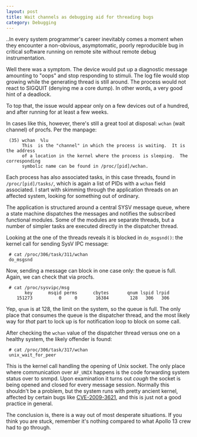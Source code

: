 ```yaml
---
layout: post
title: Wait channels as debugging aid for threading bugs
category: Debugging
---
```


..In every system programmer's career inevitably comes a moment when they encounter a non-obvious, asymptomatic, poorly reproducible bug in critical software running on remote site without remote debug instrumentation.

Well there was a symptom. The device would put up a diagnostic message amounting to "oops" and stop responding to stimuli. The log file would stop growing while the generating thread is still around. The process would not react to SIGQUIT (denying me a core dump). In other words, a very good hint of a deadlock.

To top that, the issue would appear only on a few devices out of a hundred, and after running for at least a few weeks.

In cases like this, however, there's still a great tool at disposal: `wchan` (wait channel) of procfs. Per the manpage:

```
 (35) wchan  %lu
      This  is the "channel" in which the process is waiting.  It is the address
	  of a location in the kernel where the process is sleeping.  The corresponding
	  symbolic name can be found in /proc/[pid]/wchan.
```

Each process has also associated tasks, in this case threads, found in `/proc/[pid]/tasks/`, which is again a list of PIDs with a `wchan` field associated. I start with skimming through the application threads on an affected system, looking for something out of ordinary.

The application is structured around a central SYSV message queue, where a state machine dispatches the messages and notifies the subscribed functional modules. Some of the modules are separate threads, but a number of simpler tasks are executed directly in the dispatcher thread.

Looking at the one of the threads reveals it is blocked in `do_msgsnd()`: the kernel call for sending SysV IPC message:

```
 # cat /proc/306/task/311/wchan 
 do_msgsnd
```

Now, sending a message can block in one case only: the queue is full. Again, we can check that via procfs.

```
 # cat /proc/sysvipc/msg
       key      msqid perms      cbytes       qnum lspid lrpid 
    151273          0     0       16384        128   306   306
```

Yep, `qnum` is at 128, the limit on the system, so the queue is full. The only place that consumes the queue is the dispatcher thread, and the most likely way for *that* part to lock up is for notification loop to block on some call.

After checking the `wchan` value of the dispatcher thread versus one on a healthy system, the likely offender is found:

```
 # cat /proc/306/task/317/wchan 
 unix_wait_for_peer
```

This is the kernel call handling the opening of Unix socket. The only place where communication over `AF_UNIX` happens is the code forwarding system status over to snmpd. Upon examination it turns out *cough* the socket is being opened and closed for every message session. Normally this shouldn't be a problem, but the system runs with pretty ancient kernel, affected by certain bugs like [CVE-2009-3621](http://cve.mitre.org/cgi-bin/cvename.cgi?name=CVE-2009-3621), and this is just not a good practice in general.

The conclusion is, there is a way out of most desperate situations. If you think you are stuck, remember it's nothing compared to what Apollo 13 crew had to go through.



